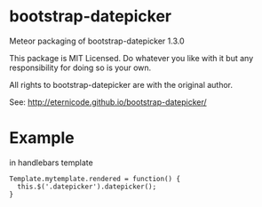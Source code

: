 bootstrap-datepicker
============

Meteor packaging of bootstrap-datepicker 1.3.0

This package is MIT Licensed. Do whatever you like with it but any responsibility for doing so is your own.

All rights to bootstrap-datepicker are with the original author.

See: http://eternicode.github.io/bootstrap-datepicker/

Example
============
in handlebars template

    Template.mytemplate.rendered = function() {
      this.$('.datepicker').datepicker();
    }
